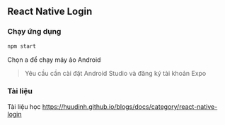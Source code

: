 ## React Native Login

### Chạy ứng dụng

```bash
npm start
```

Chọn a để chạy máy ảo Android

>Yêu cầu cần cài đặt Android Studio và đăng ký tài khoản Expo

### Tài liệu

Tài liệu học https://huudinh.github.io/blogs/docs/category/react-native-login